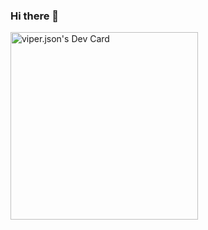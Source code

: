 ### Hi there 👋

<a href="https://app.daily.dev/sebastian09"><img src="https://api.daily.dev/devcards/e15f813b99ec4bf69499a24c778d3ea6.png?r=6hi" width="300" alt="viper.json's Dev Card"/></a>

<!--
**Sebastian09-09/Sebastian09-09** is a ✨ _special_ ✨ repository because its `README.md` (this file) appears on your GitHub profile.

Here are some ideas to get you started:

- 🔭 I’m currently working on ...
- 🌱 I’m currently learning ...
- 👯 I’m looking to collaborate on ...
- 🤔 I’m looking for help with ...
- 💬 Ask me about ...
- 📫 How to reach me: ...
- 😄 Pronouns: ...
- ⚡ Fun fact: ...
-->
